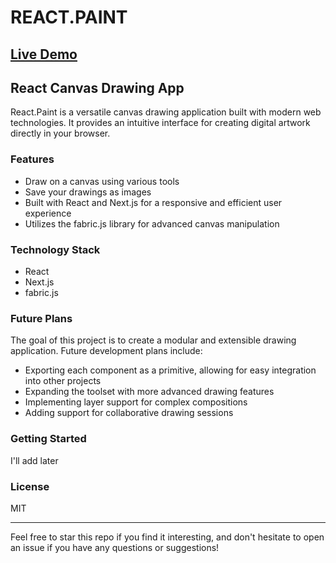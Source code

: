 # REACT.PAINT

## [Live Demo](https://js-paint-halftimeprinces-projects.vercel.app/)

## React Canvas Drawing App

React.Paint is a versatile canvas drawing application built with modern web technologies. It provides an intuitive interface for creating digital artwork directly in your browser.

### Features

- Draw on a canvas using various tools
- Save your drawings as images
- Built with React and Next.js for a responsive and efficient user experience
- Utilizes the fabric.js library for advanced canvas manipulation

### Technology Stack

- React
- Next.js
- fabric.js

### Future Plans

The goal of this project is to create a modular and extensible drawing application. Future development plans include:

- Exporting each component as a primitive, allowing for easy integration into other projects
- Expanding the toolset with more advanced drawing features
- Implementing layer support for complex compositions
- Adding support for collaborative drawing sessions

### Getting Started

I'll add later

### License

MIT

---

Feel free to star this repo if you find it interesting, and don't hesitate to open an issue if you have any questions or suggestions!
